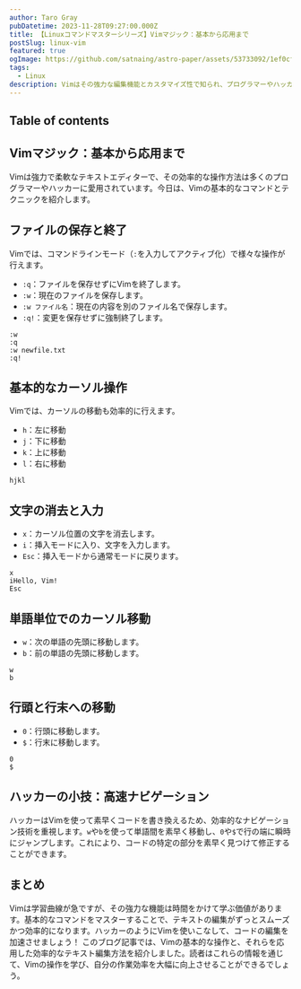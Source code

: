 ```yaml
---
author: Taro Gray
pubDatetime: 2023-11-28T09:27:00.000Z
title: 【Linuxコマンドマスターシリーズ】Vimマジック：基本から応用まで
postSlug: linux-vim
featured: true
ogImage: https://github.com/satnaing/astro-paper/assets/53733092/1ef0cf03-8137-4d67-ac81-84a032119e3a
tags:
  - Linux
description: Vimはその強力な編集機能とカスタマイズ性で知られ、プログラマーやハッカーによく使われます。具体的なコマンドと面白い使用例を交えて説明しましょう。
---
```


## Table of contents

## Vimマジック：基本から応用まで

Vimは強力で柔軟なテキストエディターで、その効率的な操作方法は多くのプログラマーやハッカーに愛用されています。今日は、Vimの基本的なコマンドとテクニックを紹介します。

## ファイルの保存と終了

Vimでは、コマンドラインモード（`:`を入力してアクティブ化）で様々な操作が行えます。

- `:q`：ファイルを保存せずにVimを終了します。
- `:w`：現在のファイルを保存します。
- `:w ファイル名`：現在の内容を別のファイル名で保存します。
- `:q!`：変更を保存せずに強制終了します。

```vim
:w
:q
:w newfile.txt
:q!
```

## 基本的なカーソル操作

Vimでは、カーソルの移動も効率的に行えます。

- `h`：左に移動
- `j`：下に移動
- `k`：上に移動
- `l`：右に移動

```vim
hjkl
```

## 文字の消去と入力

- `x`：カーソル位置の文字を消去します。
- `i`：挿入モードに入り、文字を入力します。
- `Esc`：挿入モードから通常モードに戻ります。

```vim
x
iHello, Vim!
Esc
```

## 単語単位でのカーソル移動

- `w`：次の単語の先頭に移動します。
- `b`：前の単語の先頭に移動します。

```vim
w
b
```

## 行頭と行末への移動

- `0`：行頭に移動します。
- `$`：行末に移動します。

```vim
0
$
```

## ハッカーの小技：高速ナビゲーション

ハッカーはVimを使って素早くコードを書き換えるため、効率的なナビゲーション技術を重視します。`w`や`b`を使って単語間を素早く移動し、`0`や`$`で行の端に瞬時にジャンプします。これにより、コードの特定の部分を素早く見つけて修正することができます。

## まとめ

Vimは学習曲線が急ですが、その強力な機能は時間をかけて学ぶ価値があります。基本的なコマンドをマスターすることで、テキストの編集がずっとスムーズかつ効率的になります。ハッカーのようにVimを使いこなして、コードの編集を加速させましょう！
このブログ記事では、Vimの基本的な操作と、それらを応用した効率的なテキスト編集方法を紹介しました。読者はこれらの情報を通じて、Vimの操作を学び、自分の作業効率を大幅に向上させることができるでしょう。
